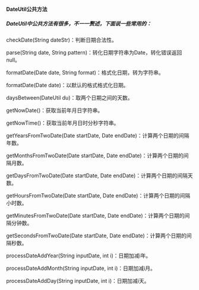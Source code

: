 #### DateUtil公共方法

##### DateUtil中公共方法有很多，不一一赘述，下面说一些常用的：

checkDate\(String dateStr\)：判断日期合法性。

parse\(String date, String pattern\)：转化日期字符串为Date，转化错误返回null。

formatDate\(Date date, String format\)：格式化日期，转为字符串。

formatDate\(Date date\)：以默认的格式格式化日期。

daysBetween\(DateUtil du\)：取两个日期之间的天数。

getNowDate\(\)：获取当前年月日字符串。

getNowTime\(\)：获取当前年月日时分秒字符串。

getYearsFromTwoDate\(Date startDate, Date endDate\)：计算两个日期的间隔年数。

getMonthsFromTwoDate\(Date startDate, Date endDate\)：计算两个日期的间隔月数。

getDaysFromTwoDate\(Date startDate, Date endDate\)：计算两个日期的间隔天数。

getHoursFromTwoDate\(Date startDate, Date endDate\)：计算两个日期的间隔小时数。

getMinutesFromTwoDate\(Date startDate, Date endDate\)：计算两个日期的间隔分钟数。

getSecondsFromTwoDate\(Date startDate, Date endDate\)：计算两个日期的间隔秒数。

processDateAddYear\(String inputDate, int i\)：日期加减i年。

processDateAddMonth\(String inputDate, int i\)：日期加减i月。

processDateAddDay\(String inputDate, int i\)：日期加减i天。

